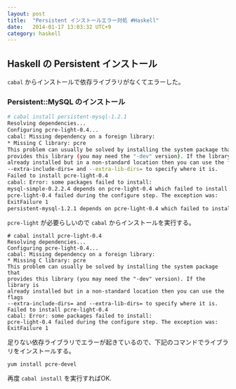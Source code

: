 ```yaml
---
layout: post
title:  "Persistent インストールエラー対処 #Haskell"
date:   2014-01-17 13:03:32 UTC+9
category: haskell
---
```


## Haskell の Persistent インストール

`cabal` からインストールで依存ライブラリがなくてエラーした。

### Persistent::MySQL のインストール

~~~sh
# cabal install persistent-mysql-1.2.1
Resolving dependencies...
Configuring pcre-light-0.4...
cabal: Missing dependency on a foreign library:
* Missing C library: pcre
This problem can usually be solved by installing the system package that
provides this library (you may need the "-dev" version). If the library is
already installed but in a non-standard location then you can use the flags
--extra-include-dirs= and --extra-lib-dirs= to specify where it is.
Failed to install pcre-light-0.4
cabal: Error: some packages failed to install:
mysql-simple-0.2.2.4 depends on pcre-light-0.4 which failed to install.
pcre-light-0.4 failed during the configure step. The exception was:
ExitFailure 1
persistent-mysql-1.2.1 depends on pcre-light-0.4 which failed to install.
~~~

`pcre-light` が必要らしいので `cabal` からインストールを実行する。

~~~
# cabal install pcre-light-0.4
Resolving dependencies...
Configuring pcre-light-0.4...
cabal: Missing dependency on a foreign library:
* Missing C library: pcre
This problem can usually be solved by installing the system package that
provides this library (you may need the "-dev" version). If the library is
already installed but in a non-standard location then you can use the flags
--extra-include-dirs= and --extra-lib-dirs= to specify where it is.
Failed to install pcre-light-0.4
cabal: Error: some packages failed to install:
pcre-light-0.4 failed during the configure step. The exception was:
ExitFailure 1
~~~

足りない依存ライブラリでエラーが起きているので、下記のコマンドでライブラリをインストールする。

~~~
yum install pcre-devel
~~~

再度 `cabal install` を実行すればOK.

